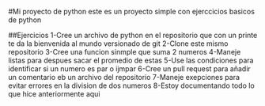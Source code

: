 #Mi proyecto de python
este es un proyecto simple con ejerccicios basicos de python

##Ejercicios
1-Cree un archivo de python en el repositorio que con un printe te da la bienvenida al mundo versionado de git
2-Clone este mismo repositorio
3-Cree una funcion sinmple que suma 2 numeros
4-Maneje listas para despues sacar el promedio de estas
5-Use las condiciones para identificar si un numero es par o ijmpar
6-Cree un pull request para añadir un comentario eb un archivo del repositorio
7-Maneje exepciones para evitar errores en la division de dos numeros
8-Estoy documentando todo lo que hice anteriormente aqui
